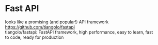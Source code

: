 # Fast API
 
looks like a promising (and popular!) API framework
https://github.com/tiangolo/fastapi  
tiangolo/fastapi: FastAPI framework, high performance, easy to learn, fast to code, ready for production  

